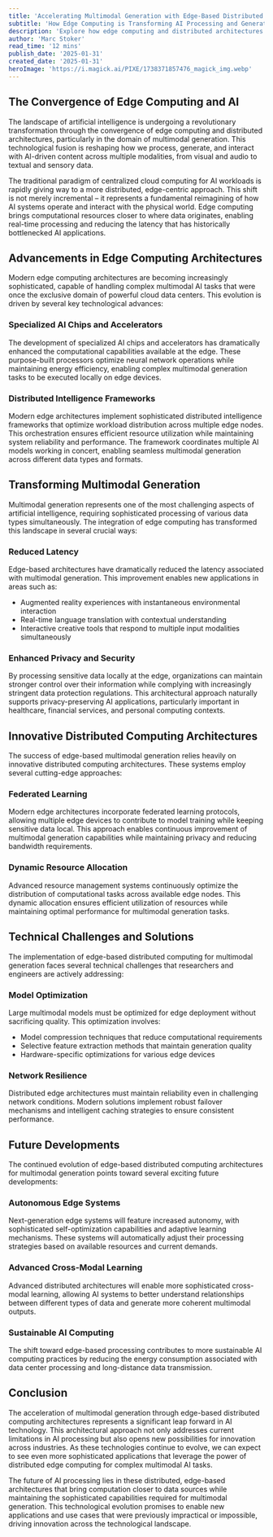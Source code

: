 ```yaml
---
title: 'Accelerating Multimodal Generation with Edge-Based Distributed Computing Architectures'
subtitle: 'How Edge Computing is Transforming AI Processing and Generation'
description: 'Explore how edge computing and distributed architectures are revolutionizing multimodal AI generation, enabling real-time processing and enhanced privacy while opening new possibilities for innovation across industries.'
author: 'Marc Stoker'
read_time: '12 mins'
publish_date: '2025-01-31'
created_date: '2025-01-31'
heroImage: 'https://i.magick.ai/PIXE/1738371857476_magick_img.webp'
---
```


## The Convergence of Edge Computing and AI

The landscape of artificial intelligence is undergoing a revolutionary transformation through the convergence of edge computing and distributed architectures, particularly in the domain of multimodal generation. This technological fusion is reshaping how we process, generate, and interact with AI-driven content across multiple modalities, from visual and audio to textual and sensory data.

The traditional paradigm of centralized cloud computing for AI workloads is rapidly giving way to a more distributed, edge-centric approach. This shift is not merely incremental – it represents a fundamental reimagining of how AI systems operate and interact with the physical world. Edge computing brings computational resources closer to where data originates, enabling real-time processing and reducing the latency that has historically bottlenecked AI applications.

## Advancements in Edge Computing Architectures

Modern edge computing architectures are becoming increasingly sophisticated, capable of handling complex multimodal AI tasks that were once the exclusive domain of powerful cloud data centers. This evolution is driven by several key technological advances:

### Specialized AI Chips and Accelerators

The development of specialized AI chips and accelerators has dramatically enhanced the computational capabilities available at the edge. These purpose-built processors optimize neural network operations while maintaining energy efficiency, enabling complex multimodal generation tasks to be executed locally on edge devices.

### Distributed Intelligence Frameworks

Modern edge architectures implement sophisticated distributed intelligence frameworks that optimize workload distribution across multiple edge nodes. This orchestration ensures efficient resource utilization while maintaining system reliability and performance. The framework coordinates multiple AI models working in concert, enabling seamless multimodal generation across different data types and formats.

## Transforming Multimodal Generation

Multimodal generation represents one of the most challenging aspects of artificial intelligence, requiring sophisticated processing of various data types simultaneously. The integration of edge computing has transformed this landscape in several crucial ways:

### Reduced Latency

Edge-based architectures have dramatically reduced the latency associated with multimodal generation. This improvement enables new applications in areas such as:
- Augmented reality experiences with instantaneous environmental interaction
- Real-time language translation with contextual understanding
- Interactive creative tools that respond to multiple input modalities simultaneously

### Enhanced Privacy and Security

By processing sensitive data locally at the edge, organizations can maintain stronger control over their information while complying with increasingly stringent data protection regulations. This architectural approach naturally supports privacy-preserving AI applications, particularly important in healthcare, financial services, and personal computing contexts.

## Innovative Distributed Computing Architectures

The success of edge-based multimodal generation relies heavily on innovative distributed computing architectures. These systems employ several cutting-edge approaches:

### Federated Learning

Modern edge architectures incorporate federated learning protocols, allowing multiple edge devices to contribute to model training while keeping sensitive data local. This approach enables continuous improvement of multimodal generation capabilities while maintaining privacy and reducing bandwidth requirements.

### Dynamic Resource Allocation

Advanced resource management systems continuously optimize the distribution of computational tasks across available edge nodes. This dynamic allocation ensures efficient utilization of resources while maintaining optimal performance for multimodal generation tasks.

## Technical Challenges and Solutions

The implementation of edge-based distributed computing for multimodal generation faces several technical challenges that researchers and engineers are actively addressing:

### Model Optimization

Large multimodal models must be optimized for edge deployment without sacrificing quality. This optimization involves:
- Model compression techniques that reduce computational requirements
- Selective feature extraction methods that maintain generation quality
- Hardware-specific optimizations for various edge devices

### Network Resilience

Distributed edge architectures must maintain reliability even in challenging network conditions. Modern solutions implement robust failover mechanisms and intelligent caching strategies to ensure consistent performance.

## Future Developments

The continued evolution of edge-based distributed computing architectures for multimodal generation points toward several exciting future developments:

### Autonomous Edge Systems

Next-generation edge systems will feature increased autonomy, with sophisticated self-optimization capabilities and adaptive learning mechanisms. These systems will automatically adjust their processing strategies based on available resources and current demands.

### Advanced Cross-Modal Learning

Advanced distributed architectures will enable more sophisticated cross-modal learning, allowing AI systems to better understand relationships between different types of data and generate more coherent multimodal outputs.

### Sustainable AI Computing

The shift toward edge-based processing contributes to more sustainable AI computing practices by reducing the energy consumption associated with data center processing and long-distance data transmission.

## Conclusion

The acceleration of multimodal generation through edge-based distributed computing architectures represents a significant leap forward in AI technology. This architectural approach not only addresses current limitations in AI processing but also opens new possibilities for innovation across industries. As these technologies continue to evolve, we can expect to see even more sophisticated applications that leverage the power of distributed edge computing for complex multimodal AI tasks.

The future of AI processing lies in these distributed, edge-based architectures that bring computation closer to data sources while maintaining the sophisticated capabilities required for multimodal generation. This technological evolution promises to enable new applications and use cases that were previously impractical or impossible, driving innovation across the technological landscape.